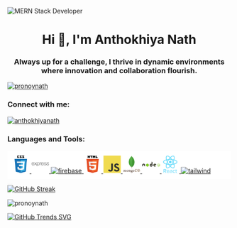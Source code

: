![MERN Stack Developer](/assets/Blue%20White%20Futuristic%20Future%20Technology%20Banner.png)

<h1 align="center">Hi 👋, I'm Anthokhiya Nath</h1>
<h3 align="center">Always up for a challenge, I thrive in dynamic environments where innovation and collaboration flourish.</h3>

<p align="left"> <a href="https://github.com/ryo-ma/github-profile-trophy"><img src="https://github-profile-trophy.vercel.app/?username=pronoynath" alt="pronoynath" /></a> </p>

<h3 align="left">Connect with me:</h3>
<p align="left">
<a href="https://linkedin.com/in/anthokhiyanath" target="blank"><img align="center" src="https://raw.githubusercontent.com/rahuldkjain/github-profile-readme-generator/master/src/images/icons/Social/linked-in-alt.svg" alt="anthokhiyanath" height="30" width="40" /></a>
</p>

<h3 align="left">Languages and Tools:</h3>
<p style="background-color: white; text-align: justify; padding: 10px;" align="left"> <a href="https://www.w3schools.com/css/" target="_blank" rel="noreferrer"> <img src="https://raw.githubusercontent.com/devicons/devicon/master/icons/css3/css3-original-wordmark.svg" alt="css3" width="40" height="40"/> </a> <a href="https://expressjs.com" target="_blank" rel="noreferrer"> <img src="https://raw.githubusercontent.com/devicons/devicon/master/icons/express/express-original-wordmark.svg" alt="express" width="40" height="40"/> </a> <a href="https://firebase.google.com/" target="_blank" rel="noreferrer"> <img src="https://www.vectorlogo.zone/logos/firebase/firebase-icon.svg" alt="firebase" width="40" height="40"/> </a> <a href="https://www.w3.org/html/" target="_blank" rel="noreferrer"> <img src="https://raw.githubusercontent.com/devicons/devicon/master/icons/html5/html5-original-wordmark.svg" alt="html5" width="40" height="40"/> </a> <a href="https://developer.mozilla.org/en-US/docs/Web/JavaScript" target="_blank" rel="noreferrer"> <img src="https://raw.githubusercontent.com/devicons/devicon/master/icons/javascript/javascript-original.svg" alt="javascript" width="40" height="40"/> </a> <a href="https://www.mongodb.com/" target="_blank" rel="noreferrer"> <img src="https://raw.githubusercontent.com/devicons/devicon/master/icons/mongodb/mongodb-original-wordmark.svg" alt="mongodb" width="40" height="40"/> </a> <a href="https://nodejs.org" target="_blank" rel="noreferrer"> <img src="https://raw.githubusercontent.com/devicons/devicon/master/icons/nodejs/nodejs-original-wordmark.svg" alt="nodejs" width="40" height="40"/> </a> <a href="https://reactjs.org/" target="_blank" rel="noreferrer"> <img src="https://raw.githubusercontent.com/devicons/devicon/master/icons/react/react-original-wordmark.svg" alt="react" width="40" height="40"/> </a> <a href="https://tailwindcss.com/" target="_blank" rel="noreferrer"> <img src="https://www.vectorlogo.zone/logos/tailwindcss/tailwindcss-icon.svg" alt="tailwind" width="40" height="40"/> </a> </p>



[![GitHub Streak](https://github-readme-streak-stats.herokuapp.com?user=pronoyNath&theme=windows-dark&hide_border=true)](https://git.io/streak-stats)

<p><img align="center" src="https://github-readme-stats.vercel.app/api/top-langs?username=pronoynath&show_icons=true&locale=en&layout=compact" alt="pronoynath" /></p>

[![GitHub Trends SVG](https://api.githubtrends.io/user/svg/avgupta456/langs)](https://githubtrends.io)